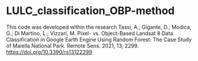 # LULC_classification_OBP-method
This code was developed within the research Tassi, A.; Gigante, D.; Modica, G.; Di Martino, L.; Vizzari, M. Pixel- vs. Object-Based Landsat 8 Data Classification in Google Earth Engine Using Random Forest: The Case Study of Maiella National Park. Remote Sens. 2021, 13, 2299. https://doi.org/10.3390/rs13122299
